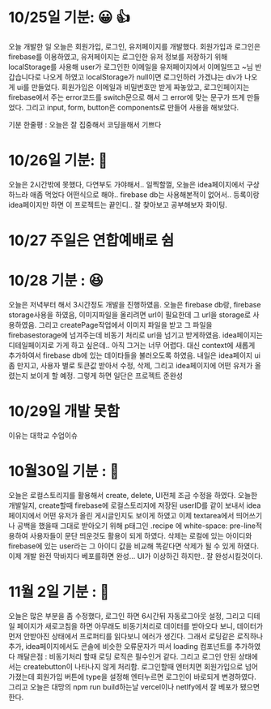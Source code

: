 
# 10/25일 기분: 😀 👍

오늘 개발한 일 
오늘은 회원가입, 로그인, 유저페이지를 개발했다. 
회원가입과 로그인은 firebase를 이용하였고, 유저페이지는 로그인한 유저 정보를 저장하기 위해 localStorage를 사용해 user가 로그인한 이메일을 유저페이지에서 이메일뜨고 ~님 반갑습니다로 나오게 하였고
localStorage가 null이면 로그인하러 가겠냐는 div가 나오게 ui를 만들었다.
회원가입은 이메일과 비밀번호만 받게 짜놓았고,
로그인페이지는 firebase에서 주는 error코드를 switch문으로 해서 그 error에 맞는 문구가 뜨게 만들었다.
그리고 input, form, button은 components로 만들어 사용을 해보았다.

기분 한줄평 : 오늘은 잘 집중해서 코딩을해서 기쁘다

# 10/26일 기분: 🤨 
오늘은 2시간밖에 못했다, 다연부도 가야해서.. 일찍할껄,
오늘은 idea페이지에서 구상하느라 애좀 먹었다 어떤식으로 해야.. firebase db는 사용해본적이 없어서..
등록이랑 idea페이지만 하면 이 프로젝트는 끝인디.. 잘 찾아보고 공부해보자 화이팅.

# 10/27 주일은 연합예배로 쉼
# 10/28 기분 : 😆
오늘은 저녁부터 해서 3시간정도 개발을 진행하였음.
오늘은 firebase db랑, firebase storage사용을 하였음, 이미지파일을 올리려면 url이 필요한데 그 url을 storage로 사용하였음.
그리고 createPage작업에서 이미지 파일을 받고 그 파일을 firebasestorage에 넘겨주는데 비동기 처리로 url을 넘기고 받게하였음. 
idea페이지는 디테일페이지로 가게 하고 싶은데.. 아직 그거는 너무 어렵다. 대신 context에 새롭게 추가하여서 firebase db에 있는 데이타들을 불러오도록 하였음.
내일은 idea페이지 ui좀 만지고, 사용자 별로 토큰값 받아서 수정, 삭제, 그리고 idea페이지에 어떤 유저가 올렸는지 보이게 할 예정.
그렇게 하면 일단은 프로젝트 준완성

# 10/29일 개발 못함
이유는 대학교 수업이슈

# 10월30일 기분 : 🤩
오늘은 로컬스토리지를 활용해서 create, delete, UI전체 조금 수정을 하였다.
오늘한 개발일지, create할때 firebase에 로컬스토리지에 저장된 userID를 같이 보내서 idea페이지에서 어떤 유저가 올린 게시글인지도 보이게 하였고
이제 textarea에서 띄어쓰기나 공백을 했을때 그대로 받아오기 위해 p태그인 .recipe 에 white-space: pre-line적용하여 사용자들이 문단 띄운것도 활용이 되게 하였다.
삭제는 로컬에 있는 아이디와 firebase에 있는 user라는 그 아이디 값을 비교해 똑같다면 삭제가 될 수 있게 하였다.
이제 개발 완전 막바지다 베포를하면 완성... UI가 이상하긴 하지만.. 잘 완성시킬것이다.

# 11월 2일 기분 : 🥳
오늘은 많은 부분을 좀 수정했다, 로그인 하면 6시간뒤 자동로그아웃 설정, 그리고 디테일 페이지가 새로고침을 하면 아무래도 비동기처리로 데이터를 받아오다 보니,
데이터가 먼저 안받아진 상태에서 프로퍼티를 읽다보니 에러가 생긴다. 그래서 로딩같은 로직하나 추가,
idea페이지에서도 콘솔에 비슷한 오류문자가 떠서 loading 컴포넌트를 추가하였다 깨달은점 : 비동기처리 할때 로딩 로직은 필수인거 같다.
그리고 로그인 안된 상태에서는 createbutton이 나타나지 않게 처리함. 
로그인할때 엔터치면 회원가입으로 넘어가졌는데 회원가입 버튼에 type을 설정해 엔터누르면 로그인이 바로되게 변경하였다.
그리고 오늘은 대망의 npm run build하는날 vercel이나 netlfy에서 잘 베포가 됐으면 한다.
